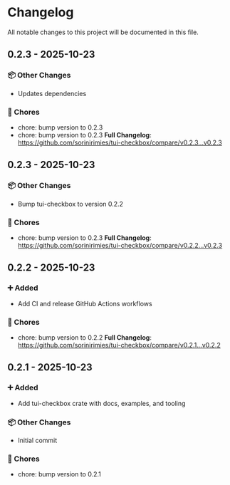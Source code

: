 # Changelog

All notable changes to this project will be documented in this file.

## 0.2.3 - 2025-10-23
### 📦 Other Changes
- Updates dependencies
### 🔧 Chores
- chore: bump version to 0.2.3
- chore: bump version to 0.2.3
**Full Changelog**: https://github.com/sorinirimies/tui-checkbox/compare/v0.2.3...v0.2.3
## 0.2.3 - 2025-10-23
### 📦 Other Changes
- Bump tui-checkbox to version 0.2.2
### 🔧 Chores
- chore: bump version to 0.2.3
**Full Changelog**: https://github.com/sorinirimies/tui-checkbox/compare/v0.2.2...v0.2.3
## 0.2.2 - 2025-10-23
### ➕ Added
- Add CI and release GitHub Actions workflows
### 🔧 Chores
- chore: bump version to 0.2.2
**Full Changelog**: https://github.com/sorinirimies/tui-checkbox/compare/v0.2.1...v0.2.2
## 0.2.1 - 2025-10-23
### ➕ Added
- Add tui-checkbox crate with docs, examples, and tooling
### 📦 Other Changes
- Initial commit
### 🔧 Chores
- chore: bump version to 0.2.1
